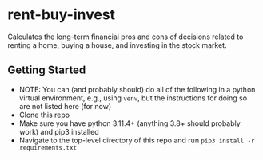# rent-buy-invest
Calculates the long-term financial pros and cons of decisions related to renting a home, buying a house, and investing in the stock market.

## Getting Started
- NOTE: You can (and probably should) do all of the following in a python virtual environment, e.g., using `venv`, but the instructions for doing so are not listed here (for now)
- Clone this repo
- Make sure you have python 3.11.4+ (anything 3.8+ should probably work) and pip3 installed
- Navigate to the top-level directory of this repo and run `pip3 install -r requirements.txt`
